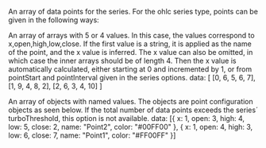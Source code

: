 An array of data points for the series. For the ohlc series type,
points can be given in the following ways:

An array of arrays with 5 or 4 values. In this case, the values
correspond to x,open,high,low,close. If the first value is a string,
it is applied as the name of the point, and the x value is inferred.
The x value can also be omitted, in which case the inner arrays
should be of length 4. Then the x value is automatically calculated,
either starting at 0 and incremented by 1, or from pointStart
and pointInterval given in the series options.
data: [
    [0, 6, 5, 6, 7],
    [1, 9, 4, 8, 2],
    [2, 6, 3, 4, 10]
]


An array of objects with named values. The objects are point
configuration objects as seen below. If the total number of data
points exceeds the series´ turboThreshold,
this option is not available.
data: [{
    x: 1,
    open: 3,
    high: 4,
    low: 5,
    close: 2,
    name: &quot;Point2&quot;,
    color: &quot;#00FF00&quot;
}, {
    x: 1,
    open: 4,
    high: 3,
    low: 6,
    close: 7,
    name: &quot;Point1&quot;,
    color: &quot;#FF00FF&quot;
}]